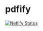 # pdfify
[![Netlify Status](https://api.netlify.com/api/v1/badges/47007ce5-24e0-49ff-9f37-7cc4ee9d67e4/deploy-status)](https://app.netlify.com/sites/pdfify/deploys)
